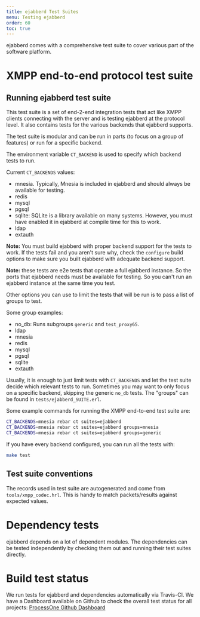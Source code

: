 ```yaml
---
title: ejabberd Test Suites
menu: Testing ejabberd
order: 60
toc: true
---
```


ejabberd comes with a comprehensive test suite to cover various part of
the software platform.

# XMPP end-to-end protocol test suite

## Running ejabberd test suite

This test suite is a set of end-2-end integration tests that act like XMPP
clients connecting with the server and is testing ejabberd at the protocol
level.  It also contains tests for the various backends that ejabberd supports.

The test suite is modular and can be run in parts (to focus on a group
of features) or run for a specific backend.

The environment variable `CT_BACKEND` is used to specify which backend tests to
run.

Current `CT_BACKENDS` values:

- mnesia. Typically, Mnesia is included in ejabberd and should
  always be available for testing.
- redis
- mysql
- pgsql
- sqlite: SQLite is a library available on many systems. However, you must have
  enabled it in ejabberd at compile time for this to work.
- ldap
- extauth

**Note:** You must build ejabberd with proper backend support for the tests to
work. If the tests fail and you aren't sure why, check the `configure` build
options to make sure you built ejabberd with adequate backend support.

**Note:** these tests are e2e tests that operate a full ejabberd instance.  So
the ports that ejabberd needs must be available for testing.  So you can't run
an ejabberd instance at the same time you test.

Other options you can use to limit the tests that will be run is to pass a list
of groups to test. 

Some group examples:
- no_db: Runs subgroups `generic` and `test_proxy65`.
- ldap
- mnesia
- redis
- mysql
- pgsql
- sqlite
- extauth

Usually, it is enough to just limit tests with `CT_BACKENDS` and let the test
suite decide which relevant tests to run. Sometimes you may want to only focus
on a specific backend, skipping the generic `no_db` tests.  The "groups" can be
found in `tests/ejabberd_SUITE.erl`.

Some example commands for running the XMPP end-to-end test suite are:

~~~ bash
CT_BACKENDS=mnesia rebar ct suites=ejabberd
CT_BACKENDS=mnesia rebar ct suites=ejabberd groups=mnesia
CT_BACKENDS=mnesia rebar ct suites=ejabberd groups=generic
~~~

If you have every backend configured, you can run all the tests with:

~~~ bash
make test
~~~

## Test suite conventions

The records used in test suite are autogenerated and come from
`tools/xmpp_codec.hrl`. This is handy to match packets/results against expected
values.

# Dependency tests

ejabberd depends on a lot of dependent modules. The dependencies can be tested
independently by checking them out and running their test suites directly.

# Build test status

We run tests for ejabberd and dependencies automatically via Travis-CI. We
have a Dashboard available on Github to check the overall test status for all
projects: [ProcessOne Github Dashboard](http://processone.github.io)
